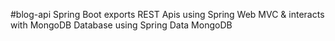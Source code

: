 #blog-api
Spring Boot exports REST Apis using Spring Web MVC & interacts with MongoDB Database using Spring Data MongoDB
